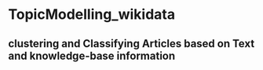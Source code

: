# TopicModelling_wikidata
## clustering and Classifying Articles based on Text and knowledge-base information
